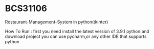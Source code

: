 # BCS31106
Restaurant-Management-System in python(tkinter) 

How To Run :
first you need install the latest version of 3.9.1 python.and
download project
you can use pycharm,or any other IDE that supports python
